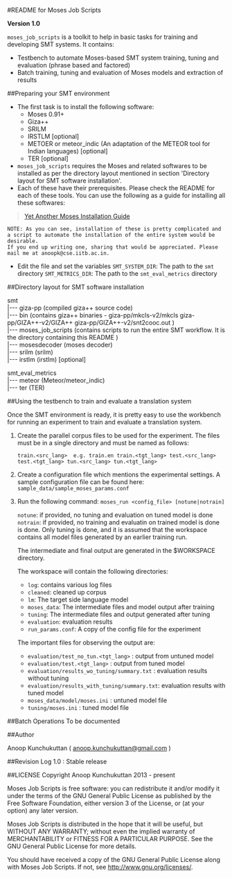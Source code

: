 #README for Moses Job Scripts

**Version 1.0**

`moses_job_scripts` is a toolkit to help in basic tasks for training and developing SMT systems. It contains:

- Testbench to automate Moses-based SMT system training, tuning and evaluation (phrase based and factored)
- Batch training, tuning and evaluation of Moses models and extraction of results

##Preparing your SMT environment

- The first task is to install the following software: 
    - Moses 0.91+ 
    - Giza++ 
    - SRILM
    - IRSTLM [optional]
    - METOER or meteor_indic (An adaptation of the METEOR tool for Indian languages) [optional]
    - TER [optional]
- `moses_job_scripts` requires the Moses and related softwares to be installed as per the directory layout mentioned in section 'Directory layout for SMT software installation'. 
- Each of these have their prerequisites. Please check the README for each of these tools. You can use the following as a guide for installing all these softwares: 
>    [Yet Another Moses Installation Guide](http://organize-information.blogspot.in/2012/01/yet-another-moses-installation-guide.html)

    NOTE: As you can see, installation of these is pretty complicated and a script to automate the installation of the entire system would be desirable. 
    If you end up writing one, sharing that would be appreciated. Please mail me at anoopk@cse.iitb.ac.in. 
    
- Edit the file and set the variables
   `SMT_SYSTEM_DIR`: The path to the `smt` directory 
   `SMT_METRICS_DIR`: The path to the `smt_eval_metrics` directory 

##Directory layout for SMT software installation

smt  
 |---   giza-pp             (compiled giza++ source code)   
 |---   bin                 (contains giza++ binaries - giza-pp/mkcls-v2/mkcls giza-pp/GIZA++-v2/GIZA++ giza-pp/GIZA++-v2/snt2cooc.out )     
 |---   moses_job_scripts        (contains scripts to run the entire SMT workflow. It is the directory containing this README )     
 |---   mosesdecoder        (moses decoder)  
 |---   srilm               (srilm)  
 |---   irstlm              (irstlm) [optional]  

smt_eval_metrics  
 |---  meteor               (Meteor/meteor_indic)  
 |---  ter                  (TER)  


##Using the testbench to train and evaluate a translation system

Once the SMT environment is ready, it is pretty easy to use the workbench for running an experiment to train and evaluate a translation system.

1. Create the parallel corpus files to be used for the experiment. The files must be in a single directory and must be named as follows: 

   `train.<src_lang>  e.g. train.en
    train.<tgt_lang>
    test.<src_lang>
    test.<tgt_lang>
    tun.<src_lang>
    tun.<tgt_lang>`
   
2. Create a configuration file which mentions the experimental settings. A sample configuration file can be found here:  
`sample_data/sample_moses_params.conf `

3. Run the following command: 
           `moses_run <config_file> [notune|notrain]`
    
   `notune`: if provided, no tuning and evaluation on tuned model is done 
   `notrain`: if provided, no training and evaluatin on trained model is done is done. Only tuning is done, and it is assumed that the workspace contains all model files generated by an earlier training run.

   The intermediate and final output are generated in the $WORKSPACE directory. 

   The workspace will contain the following directories: 
      -  `log`: contains various log files 
      -  `cleaned`: cleaned up corpus 
      -  `lm`: The target side language model 
      -  `moses_data`: The intermediate files and model output after training 
      -  `tuning`: The intermediate files and output generated after tuning 
      -  `evaluation`: evaluation results 
      -  `run_params.conf`: A copy of the config file for the experiment 

   The important files for observing the output are: 

      -   `evaluation/test_no_tun.<tgt_lang>` : output from untuned model 
      -  `evaluation/test.<tgt_lang>` : output from tuned model
      -  `evaluation/results_wo_tuning/summary.txt` : evaluation results without tuning 
      -  `evaluation/results_with_tuning/summary.txt`: evaluation results with tuned model 
      -  `moses_data/model/moses.ini` : untuned model file
      -  `tuning/moses.ini` : tuned model file

##Batch Operations
To be documented

##Author

Anoop Kunchukuttan ( anoop.kunchukuttan@gmail.com )

##Revision Log 
1.0 : Stable release


##LICENSE
Copyright Anoop Kunchukuttan 2013 - present
 
Moses Job Scripts is free software: you can redistribute it and/or modify
it under the terms of the GNU General Public License as published by
the Free Software Foundation, either version 3 of the License, or
(at your option) any later version.

Moses Job Scripts is distributed in the hope that it will be useful,
       but WITHOUT ANY WARRANTY; without even the implied warranty of
       MERCHANTABILITY or FITNESS FOR A PARTICULAR PURPOSE.  See the
       GNU General Public License for more details.

You should have received a copy of the GNU General Public License
 along with Moses Job Scripts.  If not, see <http://www.gnu.org/licenses/>.